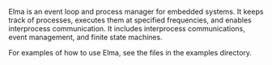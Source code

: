 Elma is an event loop and process manager for embedded systems. It keeps track of processes, executes them at specified frequencies, and enables interprocess communication. It includes interprocess communications, event management, and finite state machines.

For examples of how to use Elma, see the files in the examples directory.


